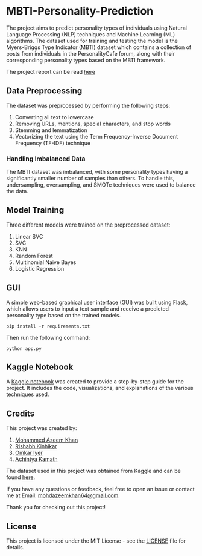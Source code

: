 # MBTI-Personality-Prediction

The project aims to predict personality types of individuals using Natural Language Processing (NLP) techniques and Machine Learning (ML) algorithms. The dataset used for training and testing the model is the Myers-Briggs Type Indicator (MBTI) dataset which contains a collection of posts from individuals in the PersonalityCafe forum, along with their corresponding personality types based on the MBTI framework.

The project report can be read [here](https://docs.google.com/document/d/1sAeiX7H6zs6d5ZiD7Q1SZ--Dh7ajJi5Ro2JBH2GCIZI/edit?usp=sharing)

## Data Preprocessing

The dataset was preprocessed by performing the following steps:

1) Converting all text to lowercase
2) Removing URLs, mentions, special characters, and stop words
3) Stemming and lemmatization
4) Vectorizing the text using the Term Frequency-Inverse Document Frequency (TF-IDF) technique

### Handling Imbalanced Data

The MBTI dataset was imbalanced, with some personality types having a significantly smaller number of samples than others. To handle this, undersampling, oversampling, and SMOTe techniques were used to balance the data.

## Model Training

Three different models were trained on the preprocessed dataset:
1) Linear SVC
2) SVC
3) KNN
4) Random Forest
5) Multinomial Naive Bayes
6) Logistic Regression

## GUI

A simple web-based graphical user interface (GUI) was built using Flask, which allows users to input a text sample and receive a predicted personality type based on the trained models.
```
pip install -r requirements.txt
```
Then run the following command:
```
python app.py
```
## Kaggle Notebook

A [Kaggle notebook](https://github.com/MOAzeemKhan/MBTI-Personality-Prediction/blob/main/4personality-prediction-using-nlp-ml.ipynb) was created to provide a step-by-step guide for the project. It includes the code, visualizations, and explanations of the various techniques used.

## Credits

This project was created by:
1) [Mohammed Azeem Khan](https://www.linkedin.com/in/mohammed-azeem-khan/)
2) [Rishabh Kinhikar](https://www.linkedin.com/in/rishabh-kinhikar-61130113a/)
3) [Omkar Iyer](https://www.linkedin.com/in/orbia343/)
4) [Achintya Kamath](https://www.linkedin.com/in/achintya-kamath-97231b245/)

The dataset used in this project was obtained from Kaggle and can be found [here](https://www.kaggle.com/datasets/datasnaek/mbti-type).

If you have any questions or feedback, feel free to open an issue or contact me at Email: mohdazeemkhan64@gmail.com.

Thank you for checking out this project!
## License

This project is licensed under the MIT License - see the [LICENSE](https://github.com/MOAzeemKhan/MBTI-Personality-Prediction/blob/main/license) file for details.
